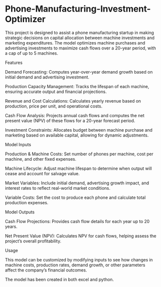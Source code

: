 # Phone-Manufacturing-Investment-Optimizer

This project is designed to assist a phone manufacturing startup in making strategic decisions on capital allocation between machine investments and marketing expenditures. The model optimizes machine purchases and advertising investments to maximize cash flows over a 20-year period, with a cap of up to 5 machines.

Features

Demand Forecasting: Computes year-over-year demand growth based on initial demand and advertising investment.

Production Capacity Management: Tracks the lifespan of each machine, ensuring accurate output and financial projections.

Revenue and Cost Calculations: Calculates yearly revenue based on production, price per unit, and operational costs.

Cash Flow Analysis: Projects annual cash flows and computes the net present value (NPV) of these flows for a 20-year forecast period.

Investment Constraints: Allocates budget between machine purchase and marketing based on available capital, allowing for dynamic adjustments.


Model Inputs

Production & Machine Costs: Set number of phones per machine, cost per machine, and other fixed expenses.

Machine Lifecycle: Adjust machine lifespan to determine when output will cease and account for salvage value.

Market Variables: Include initial demand, advertising growth impact, and interest rates to reflect real-world market conditions.

Variable Costs: Set the cost to produce each phone and calculate total production expenses.


Model Outputs

Cash Flow Projections: Provides cash flow details for each year up to 20 years.

Net Present Value (NPV): Calculates NPV for cash flows, helping assess the project’s overall profitability.


Usage

This model can be customized by modifying inputs to see how changes in machine costs, production rates, demand growth, or other parameters affect the company’s financial outcomes.

The model has been created in both excel and python.
